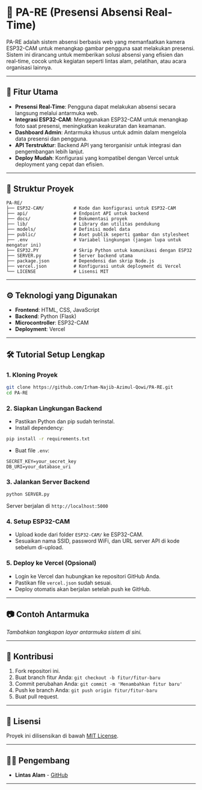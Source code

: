 
# 📸 PA-RE (Presensi Absensi Real-Time)

PA-RE adalah sistem absensi berbasis web yang memanfaatkan kamera ESP32-CAM untuk menangkap gambar pengguna saat melakukan presensi. Sistem ini dirancang untuk memberikan solusi absensi yang efisien dan real-time, cocok untuk kegiatan seperti lintas alam, pelatihan, atau acara organisasi lainnya.

---

## 🚀 Fitur Utama

- **Presensi Real-Time**: Pengguna dapat melakukan absensi secara langsung melalui antarmuka web.
- **Integrasi ESP32-CAM**: Menggunakan ESP32-CAM untuk menangkap foto saat presensi, meningkatkan keakuratan dan keamanan.
- **Dashboard Admin**: Antarmuka khusus untuk admin dalam mengelola data presensi dan pengguna.
- **API Terstruktur**: Backend API yang terorganisir untuk integrasi dan pengembangan lebih lanjut.
- **Deploy Mudah**: Konfigurasi yang kompatibel dengan Vercel untuk deployment yang cepat dan efisien.

---

## 🧱 Struktur Proyek

```
PA-RE/
├── ESP32-CAM/           # Kode dan konfigurasi untuk ESP32-CAM
├── api/                 # Endpoint API untuk backend
├── docs/                # Dokumentasi proyek
├── lib/                 # Library dan utilitas pendukung
├── models/              # Definisi model data
├── public/              # Aset publik seperti gambar dan stylesheet
├── .env                 # Variabel lingkungan (jangan lupa untuk mengatur ini)
├── ESP32.PY             # Skrip Python untuk komunikasi dengan ESP32
├── SERVER.py            # Server backend utama
├── package.json         # Dependensi dan skrip Node.js
├── vercel.json          # Konfigurasi untuk deployment di Vercel
└── LICENSE              # Lisensi MIT
```

---

## ⚙️ Teknologi yang Digunakan

- **Frontend**: HTML, CSS, JavaScript
- **Backend**: Python (Flask)
- **Microcontroller**: ESP32-CAM
- **Deployment**: Vercel

---

## 🛠️ Tutorial Setup Lengkap

### 1. Kloning Proyek
```bash
git clone https://github.com/Irham-Najib-Azimul-Qowi/PA-RE.git
cd PA-RE
```

### 2. Siapkan Lingkungan Backend
- Pastikan Python dan pip sudah terinstal.
- Install dependency:
```bash
pip install -r requirements.txt
```

- Buat file `.env`:
```env
SECRET_KEY=your_secret_key
DB_URI=your_database_uri
```

### 3. Jalankan Server Backend
```bash
python SERVER.py
```

Server berjalan di `http://localhost:5000`

### 4. Setup ESP32-CAM
- Upload kode dari folder `ESP32-CAM/` ke ESP32-CAM.
- Sesuaikan nama SSID, password WiFi, dan URL server API di kode sebelum di-upload.

### 5. Deploy ke Vercel (Opsional)
- Login ke Vercel dan hubungkan ke repositori GitHub Anda.
- Pastikan file `vercel.json` sudah sesuai.
- Deploy otomatis akan berjalan setelah push ke GitHub.

---

## 📷 Contoh Antarmuka

*Tambahkan tangkapan layar antarmuka sistem di sini.*

---

## 🤝 Kontribusi

1. Fork repositori ini.
2. Buat branch fitur Anda: `git checkout -b fitur/fitur-baru`
3. Commit perubahan Anda: `git commit -m 'Menambahkan fitur baru'`
4. Push ke branch Anda: `git push origin fitur/fitur-baru`
5. Buat pull request.

---

## 📄 Lisensi

Proyek ini dilisensikan di bawah [MIT License](LICENSE).

---

## 👨‍💻 Pengembang

- **Lintas Alam** - [GitHub](https://github.com/Irham-Najib-Azimul-Qowi)

---
